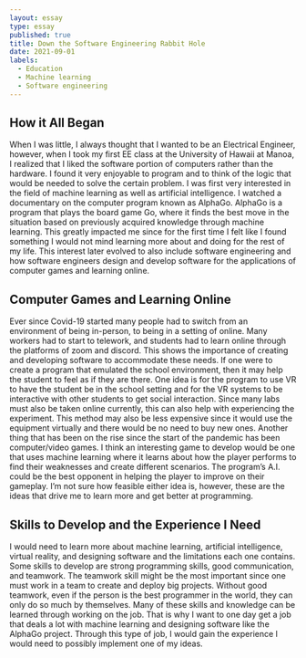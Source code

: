 ```yaml
---
layout: essay
type: essay
published: true
title: Down the Software Engineering Rabbit Hole
date: 2021-09-01
labels:
  - Education
  - Machine learning
  - Software engineering
---
```


## **How it All Began**

When I was little, I always thought that I wanted to be an Electrical Engineer, however, when I took my first EE class at the University of Hawaii at Manoa, I realized that I liked the software portion of computers rather than the hardware. I found it very enjoyable to program and to think of the logic that would be needed to solve the certain problem. I was first very interested in the field of machine learning as well as artificial intelligence. I watched a documentary on the computer program known as AlphaGo. AlphaGo is a program that plays the board game Go, where it finds the best move in the situation based on previously acquired knowledge through machine learning. This greatly impacted me since for the first time I felt like I found something I would not mind learning more about and doing for the rest of my life. This interest later evolved to also include software engineering and how software engineers design and develop software for the applications of computer games and learning online.

## **Computer Games and Learning Online**

Ever since Covid-19 started many people had to switch from an environment of being in-person, to being in a setting of online. Many workers had to start to telework, and students had to learn online through the platforms of zoom and discord. This shows the importance of creating and developing software to accommodate these needs. If one were to create a program that emulated the school environment, then it may help the student to feel as if they are there. One idea is for the program to use VR to have the student be in the school setting and for the VR systems to be interactive with other students to get social interaction.  Since many labs must also be taken online currently, this can also help with experiencing the experiment. This method may also be less expensive since it would use the equipment virtually and there would be no need to buy new ones. Another thing that has been on the rise since the start of the pandemic has been computer/video games. I think an interesting game to develop would be one that uses machine learning where it learns about how the player performs to find their weaknesses and create different scenarios. The program’s A.I. could be the best opponent in helping the player to improve on their gameplay. I’m not sure how feasible either idea is, however, these are the ideas that drive me to learn more and get better at programming.

## **Skills to Develop and the Experience I Need**

I would need to learn more about machine learning, artificial intelligence, virtual reality, and designing software and the limitations each one contains. Some skills to develop are strong programming skills, good communication, and teamwork. The teamwork skill might be the most important since one must work in a team to create and deploy big projects. Without good teamwork, even if the person is the best programmer in the world, they can only do so much by themselves. Many of these skills and knowledge can be learned through working on the job. That is why I want to one day get a job that deals a lot with machine learning and designing software like the AlphaGo project. Through this type of job, I would gain the experience I would need to possibly implement one of my ideas. 

